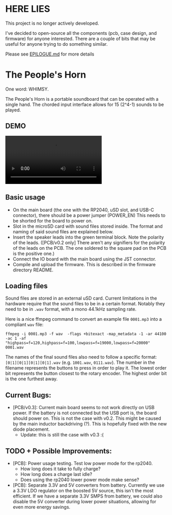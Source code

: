 # HERE LIES

This project is no longer actively developed. 

I've decided to open-source all the components (pcb, case design, and firmware) for anyone interested. There are a couple of bits that may be useful
for anyone trying to do something similar.

Please see [EPILOGUE.md](/EPILOGUE.md) for more details



# The People's Horn

One word: WHIMSY.

The People's Horn is a portable soundboard that can be operated with a single hand. 
The chorded input interface allows for 15 (2^4-1) sounds to be played. 


## DEMO

![demo video](/media/output.mp4)

## Basic usage

- On the main board (the one with the RP2040, uSD slot, and USB-C connector), there should be a power jumper (POWER_EN)
This needs to be shorted for the board to power on.
- Slot in the microSD card with sound files stored inside. The format and naming of said sound files are explained below.
- Insert the speaker leads into the green terminal block. Note the polarity of the leads. ([PCB/v0.2 only] There aren't any signifiers for the polarity of the leads on the PCB. The one 
soldered to the square pad on the PCB is the positive one.)
- Connect the IO board with the main board using the JST connector.
- Compile and upload the firmware. This is described in the firmware directory README.

## Loading files

Sound files are stored in an external uSD card. Current limitations in the hardware require that the sound files to be in a certain format. Notably they need to be in `.wav` format, with a mono 44.1kHz sampling rate.


Here is a nice ffmpeg command to convert an example file `0001.mp3` into a compliant `wav` file:

```
ffmpeg -i 0001.mp3 -f wav  -flags +bitexact -map_metadata -1 -ar 44100 -ac 1 -af "highpass=f=120,highpass=f=100,lowpass=f=19000,lowpass=f=20000" 0001.wav
```

The names of the final sound files also need to follow a specific format: `[0|1][0|1][0|1][0|1].wav` (e.g. `1001.wav`, `0111.wav`). The number in the filename represents the buttons to
press in order to play it. The lowest order bit represents the button closest to the rotary encoder. The highest order bit is the one furthest away.


## Current Bugs:

- [PCB/v0.3]: Current main board seems to not work directly on USB power. If the battery is not connected but the USB port is,
the board should power on. This is not the case with v0.2. This might be caused by the main inductor backdriving (?). This is hopefully fixed with the new diode placement.
  - Update: this is still the case with v0.3 :( 


## TODO + Possible Improvements:

- [PCB]: Power usage testing. Test low power mode for the rp2040. 
  - How long does it take to fully charge? 
  - How long does a charge last idle?
  - Does using the rp2040 lower power mode make sense?
- [PCB]: Separate 3.3V and 5V converters from battery. Currently we use a 3.3V LDO regulator on the boosted 5V source, this isn't the most
efficient. If we have a separate 3.3V SMPS from battery, we could also disable the 5V converter during lower power situations, allowing for
even more energy savings.

